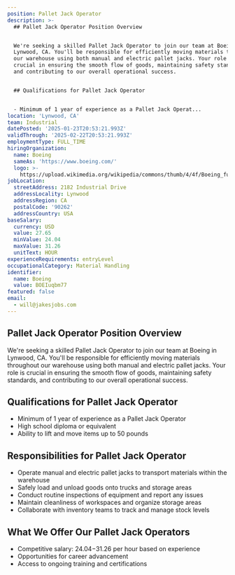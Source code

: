 ```yaml
---
position: Pallet Jack Operator
description: >-
  ## Pallet Jack Operator Position Overview


  We're seeking a skilled Pallet Jack Operator to join our team at Boeing in
  Lynwood, CA. You'll be responsible for efficiently moving materials throughout
  our warehouse using both manual and electric pallet jacks. Your role is
  crucial in ensuring the smooth flow of goods, maintaining safety standards,
  and contributing to our overall operational success.


  ## Qualifications for Pallet Jack Operator


  - Minimum of 1 year of experience as a Pallet Jack Operat...
location: 'Lynwood, CA'
team: Industrial
datePosted: '2025-01-23T20:53:21.993Z'
validThrough: '2025-02-22T20:53:21.993Z'
employmentType: FULL_TIME
hiringOrganization:
  name: Boeing
  sameAs: 'https://www.boeing.com/'
  logo: >-
    https://upload.wikimedia.org/wikipedia/commons/thumb/4/4f/Boeing_full_logo.svg/2560px-Boeing_full_logo.svg.png
jobLocation:
  streetAddress: 2182 Industrial Drive
  addressLocality: Lynwood
  addressRegion: CA
  postalCode: '90262'
  addressCountry: USA
baseSalary:
  currency: USD
  value: 27.65
  minValue: 24.04
  maxValue: 31.26
  unitText: HOUR
experienceRequirements: entryLevel
occupationalCategory: Material Handling
identifier:
  name: Boeing
  value: BOEIuqbm77
featured: false
email:
  - will@jakesjobs.com
---
```




## Pallet Jack Operator Position Overview

We're seeking a skilled Pallet Jack Operator to join our team at Boeing in Lynwood, CA. You'll be responsible for efficiently moving materials throughout our warehouse using both manual and electric pallet jacks. Your role is crucial in ensuring the smooth flow of goods, maintaining safety standards, and contributing to our overall operational success.

## Qualifications for Pallet Jack Operator

- Minimum of 1 year of experience as a Pallet Jack Operator
- High school diploma or equivalent
- Ability to lift and move items up to 50 pounds

## Responsibilities for Pallet Jack Operator

- Operate manual and electric pallet jacks to transport materials within the warehouse
- Safely load and unload goods onto trucks and storage areas
- Conduct routine inspections of equipment and report any issues
- Maintain cleanliness of workspaces and organize storage areas
- Collaborate with inventory teams to track and manage stock levels

## What We Offer Our Pallet Jack Operators

- Competitive salary: $24.04-$31.26 per hour based on experience
- Opportunities for career advancement
- Access to ongoing training and certifications
